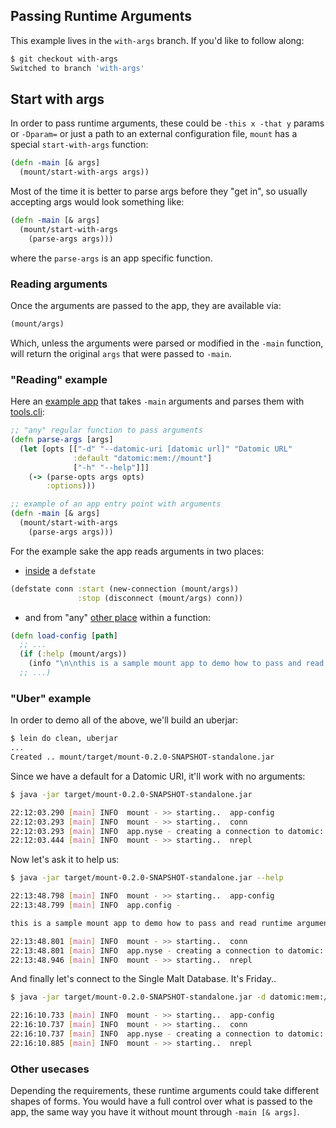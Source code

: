 ## Passing Runtime Arguments

This example lives in the `with-args` branch. If you'd like to follow along:

```bash
$ git checkout with-args
Switched to branch 'with-args'
```

## Start with args

In order to pass runtime arguments, these could be `-this x -that y` params or `-Dparam=` or 
just a path to an external configuration file, `mount` has a special `start-with-args` function:

```clojure
(defn -main [& args]
  (mount/start-with-args args))
```

Most of the time it is better to parse args before they "get in", so usually accepting args would look something like:

```clojure
(defn -main [& args]
  (mount/start-with-args
    (parse-args args)))
```

where the `parse-args` is an app specific function.

### Reading arguments

Once the arguments are passed to the app, they are available via:

```clojure
(mount/args)
```

Which, unless the arguments were parsed or modified in the `-main` function, 
will return the original `args` that were passed to `-main`.

### "Reading" example

Here an [example app](https://github.com/tolitius/mount/blob/with-args/test/app/app.clj) that takes `-main` arguments
and parses them with [tools.cli](https://github.com/clojure/tools.cli):

```clojure
;; "any" regular function to pass arguments
(defn parse-args [args]
  (let [opts [["-d" "--datomic-uri [datomic url]" "Datomic URL"
              :default "datomic:mem://mount"]
              ["-h" "--help"]]]
    (-> (parse-opts args opts)
        :options)))

;; example of an app entry point with arguments
(defn -main [& args]
  (mount/start-with-args
    (parse-args args)))
```

For the example sake the app reads arguments in two places:

* [inside](https://github.com/tolitius/mount/blob/with-args/test/app/nyse.clj#L17) a `defstate`

```clojure
(defstate conn :start (new-connection (mount/args))
               :stop (disconnect (mount/args) conn))
```

* and from "any" [other place](https://github.com/tolitius/mount/blob/with-args/test/app/config.clj#L8) within a function:

```clojure
(defn load-config [path]
  ;; ...
  (if (:help (mount/args))
    (info "\n\nthis is a sample mount app to demo how to pass and read runtime arguments\n"))
  ;; ...)
```

### "Uber" example

In order to demo all of the above, we'll build an uberjar:

```bash
$ lein do clean, uberjar
...
Created .. mount/target/mount-0.2.0-SNAPSHOT-standalone.jar
```

Since we have a default for a Datomic URI, it'll work with no arguments:

```bash
$ java -jar target/mount-0.2.0-SNAPSHOT-standalone.jar

22:12:03.290 [main] INFO  mount - >> starting..  app-config
22:12:03.293 [main] INFO  mount - >> starting..  conn
22:12:03.293 [main] INFO  app.nyse - creating a connection to datomic: datomic:mem://mount
22:12:03.444 [main] INFO  mount - >> starting..  nrepl
```

Now let's ask it to help us:

```bash
$ java -jar target/mount-0.2.0-SNAPSHOT-standalone.jar --help

22:13:48.798 [main] INFO  mount - >> starting..  app-config
22:13:48.799 [main] INFO  app.config -

this is a sample mount app to demo how to pass and read runtime arguments

22:13:48.801 [main] INFO  mount - >> starting..  conn
22:13:48.801 [main] INFO  app.nyse - creating a connection to datomic: datomic:mem://mount
22:13:48.946 [main] INFO  mount - >> starting..  nrepl
```

And finally let's connect to the Single Malt Database. It's Friday..

```bash
$ java -jar target/mount-0.2.0-SNAPSHOT-standalone.jar -d datomic:mem://single-malt-database

22:16:10.733 [main] INFO  mount - >> starting..  app-config
22:16:10.737 [main] INFO  mount - >> starting..  conn
22:16:10.737 [main] INFO  app.nyse - creating a connection to datomic: datomic:mem://single-malt-database
22:16:10.885 [main] INFO  mount - >> starting..  nrepl
```

### Other usecases

Depending the requirements, these runtime arguments could take different shapes of forms. You would have a full control
over what is passed to the app, the same way you have it without mount through `-main [& args]`.

